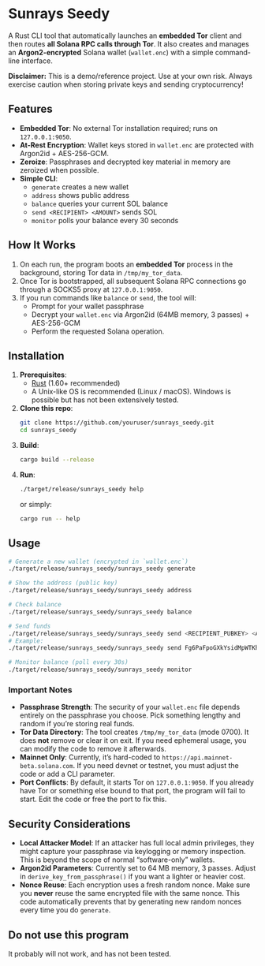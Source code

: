 # Sunrays Seedy

A Rust CLI tool that automatically launches an **embedded Tor** client and then routes **all Solana RPC calls through Tor**. It also creates and manages an **Argon2-encrypted** Solana wallet (`wallet.enc`) with a simple command-line interface.

**Disclaimer:** This is a demo/reference project. Use at your own risk. Always exercise caution when storing private keys and sending cryptocurrency!

## Features

- **Embedded Tor**: No external Tor installation required; runs on `127.0.0.1:9050`.
- **At-Rest Encryption**: Wallet keys stored in `wallet.enc` are protected with Argon2id + AES-256-GCM.
- **Zeroize**: Passphrases and decrypted key material in memory are zeroized when possible.
- **Simple CLI**: 
  - `generate` creates a new wallet
  - `address` shows public address
  - `balance` queries your current SOL balance
  - `send <RECIPIENT> <AMOUNT>` sends SOL
  - `monitor` polls your balance every 30 seconds

## How It Works

1. On each run, the program boots an **embedded Tor** process in the background, storing Tor data in `/tmp/my_tor_data`.
2. Once Tor is bootstrapped, all subsequent Solana RPC connections go through a SOCKS5 proxy at `127.0.0.1:9050`.
3. If you run commands like `balance` or `send`, the tool will:
   - Prompt for your wallet passphrase
   - Decrypt your `wallet.enc` via Argon2id (64MB memory, 3 passes) + AES-256-GCM
   - Perform the requested Solana operation.

## Installation

1. **Prerequisites**:  
   - [Rust](https://www.rust-lang.org/tools/install) (1.60+ recommended)
   - A Unix-like OS is recommended (Linux / macOS). Windows is possible but has not been extensively tested.
2. **Clone this repo**:
   ```bash
   git clone https://github.com/youruser/sunrays_seedy.git
   cd sunrays_seedy
   ```
3. **Build**:
   ```bash
   cargo build --release
   ```
4. **Run**:
   ```bash
   ./target/release/sunrays_seedy help
   ```
   or simply:
   ```bash
   cargo run -- help
   ```

## Usage

```bash
# Generate a new wallet (encrypted in `wallet.enc`)
./target/release/sunrays_seedy/sunrays_seedy generate

# Show the address (public key)
./target/release/sunrays_seedy/sunrays_seedy address

# Check balance
./target/release/sunrays_seedy/sunrays_seedy balance

# Send funds
./target/release/sunrays_seedy/sunrays_seedy send <RECIPIENT_PUBKEY> <AMOUNT_SOL>
# Example:
./target/release/sunrays_seedy/sunrays_seedy send Fg6PaFpoGXkYsidMpWTKhtTwrSdgnkXpese2Zu2R7EVk 0.01

# Monitor balance (poll every 30s)
./target/release/sunrays_seedy/sunrays_seedy monitor
```

### Important Notes

- **Passphrase Strength**: The security of your `wallet.enc` file depends entirely on the passphrase you choose. Pick something lengthy and random if you’re storing real funds.
- **Tor Data Directory**: The tool creates `/tmp/my_tor_data` (mode 0700). It does **not** remove or clear it on exit. If you need ephemeral usage, you can modify the code to remove it afterwards.
- **Mainnet Only**: Currently, it’s hard-coded to `https://api.mainnet-beta.solana.com`. If you need devnet or testnet, you must adjust the code or add a CLI parameter.
- **Port Conflicts**: By default, it starts Tor on `127.0.0.1:9050`. If you already have Tor or something else bound to that port, the program will fail to start. Edit the code or free the port to fix this.

## Security Considerations

- **Local Attacker Model**: If an attacker has full local admin privileges, they might capture your passphrase via keylogging or memory inspection. This is beyond the scope of normal “software-only” wallets.
- **Argon2id Parameters**: Currently set to 64 MB memory, 3 passes. Adjust in `derive_key_from_passphrase()` if you want a lighter or heavier cost.
- **Nonce Reuse**: Each encryption uses a fresh random nonce. Make sure you **never** reuse the same encrypted file with the same nonce. This code automatically prevents that by generating new random nonces every time you do `generate`.

## Do not use this program
It probably will not work, and has not been tested.
